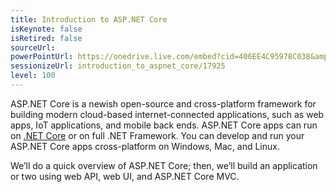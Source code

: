 ```yaml
---
title: Introduction to ASP.NET Core
isKeynote: false
isRetired: false
sourceUrl:
powerPointUrl: https://onedrive.live.com/embed?cid=406EE4C95978C038&amp;resid=406EE4C95978C038%2170448&amp;authkey=AHxgEaccTBnvqLw&amp;em=2
sessionizeUrl: introduction_to_aspnet_core/17925
level: 100
---
```

ASP.NET Core is a newish open-source and cross-platform framework for building modern cloud-based internet-connected applications, such as web apps, IoT applications, and mobile back ends. ASP.NET Core apps can run on [.NET Core](https://www.microsoft.com/net/core/platform) or on full .NET Framework. You can develop and run your ASP.NET Core apps cross-platform on Windows, Mac, and Linux.

We’ll do a quick overview of ASP.NET Core; then, we’ll build an application or two using web API, web UI, and ASP.NET Core MVC.
